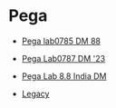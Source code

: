 # Pega
* [Pega lab0785 DM 88](https://mhmtknk.github.io/Pega/lab0785.html)

* [Pega Lab0787 DM '23](https://mhmtknk.github.io/Pega/lab0787.html)

* [Pega Lab 8.8 India DM](https://mhmtknk.github.io/Pega/8.8India.html)
  
* [Legacy](https://mhmtknk.github.io/Pega/Legacy.html)
